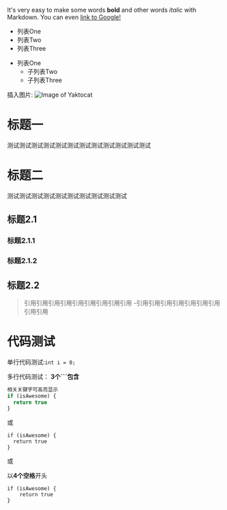 It's very easy to make some words **bold** and other words *italic* with Markdown. You can even [link to Google!](http://google.com)

* 列表One
* 列表Two
* 列表Three

- 列表One
  - 子列表Two
  - 子列表Three
  
插入图片:
![Image of Yaktocat](https://octodex.github.com/images/yaktocat.png)

# 标题一
测试测试测试测试测试测试测试测试测试测试测试测试
# 标题二
测试测试测试测试测试测试测试测试测试测试
## 标题2.1
### 标题2.1.1
### 标题2.1.2
## 标题2.2
> 引用引用引用引用引用引用引用引用引用
> -引用引用引用引用引用引用引用引用引用

# 代码测试
单行代码测试:`int i = 0;`

多行代码测试： **3个```包含**

```javascript
相关关键字可高亮显示
if (isAwesome) {
  return true
}
```

或

```
if (isAwesome) {
  return true
}
```
或

以**4个空格**开头

    if (isAwesome) {
        return true
    }


